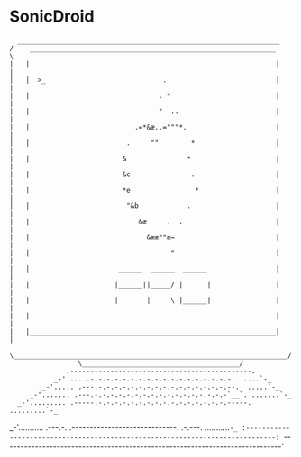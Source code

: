 SonicDroid
==========

      _________________________________________________________________
    /    _____________________________________________________________    \
    |   |                                                             |   |
    |   |  >_                             .                           |   |
    |   |                                . *                          |   |
    |   |                                "  ..                        |   |
    |   |                          .=*&æ..="""*.                      |   |
    |   |                        .     ""        *                    |   |
    |   |                       &               *                     |   |
    |   |                       &c               .                    |   |
    |   |                       *e                *                   |   |
    |   |                        "&b            .                     |   |
    |   |                           &æ     .  .                       |   |
    |   |                             &ææ""æ=                         |   |
    |   |                                   "                         |   |
    |   |                      ______  ______  ______                 |   |
    |   |                     |______||_____/ |      |                |   |
    |   |                     |       |     \ |______|                |   |
    |   |                                                             |   |
    |   |_____________________________________________________________|   |
     \____________________________________________________________________/
                     \_______________________________________/
                  .---------------------------------------------.
               _-'.... .-.-.-.-.-.-.-.-.-.-.-.-.-.-.-.-.-.-.  ....`-_
            _-'..... .---.-.-.-.-.-.-.-.-.-.-.-.-.-.-.-.-.--.  .....`-_
         _-'....... .---.-.-.-.-.-.-.-.-.-.-.-.-.-.-.-.-.-`__`. .......`-_
      _-'......... .-----.-.-.-.-.-.-.-.-.-.-.-.-.-.-.-.-.-----. .........`-_
   _-'........... .---.-. .-----------------------------. .-.---. ...........`-_
  :-----------------------------------------------------------------------------:
  `-----------------------------------------------------------------------------'
